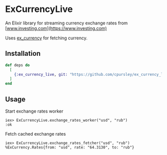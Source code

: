# ExCurrencyLive

An Elixir library for streaming currency exchange rates from [www.investing.com](https://www.investing.com)

Uses [ex_currency](https://github.com/cpursley/ex_currency) for fetching currency.

## Installation

```elixir
def deps do
  [
    {:ex_currency_live, git: "https://github.com/cpursley/ex_currency_live.git"}
  ]
end
```

## Usage

Start exchange rates worker
```
iex> ExCurrencyLive.exchange_rates_worker("usd", "rub")
:ok
```

Fetch cached exchange rates
```
iex> ExCurrencyLive.exchange_rates_fetcher("usd", "rub")
%ExCurrency.Rates{from: "usd", rate: "64.3130", to: "rub"}
```
